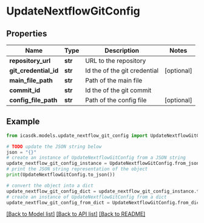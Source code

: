 # UpdateNextflowGitConfig


## Properties

Name | Type | Description | Notes
------------ | ------------- | ------------- | -------------
**repository_url** | **str** | URL to the repository | 
**git_credential_id** | **str** | Id the of the git credential | [optional] 
**main_file_path** | **str** | Path of the main file | 
**commit_id** | **str** | Id the of the git commit | 
**config_file_path** | **str** | Path of the config file | [optional] 

## Example

```python
from icasdk.models.update_nextflow_git_config import UpdateNextflowGitConfig

# TODO update the JSON string below
json = "{}"
# create an instance of UpdateNextflowGitConfig from a JSON string
update_nextflow_git_config_instance = UpdateNextflowGitConfig.from_json(json)
# print the JSON string representation of the object
print(UpdateNextflowGitConfig.to_json())

# convert the object into a dict
update_nextflow_git_config_dict = update_nextflow_git_config_instance.to_dict()
# create an instance of UpdateNextflowGitConfig from a dict
update_nextflow_git_config_from_dict = UpdateNextflowGitConfig.from_dict(update_nextflow_git_config_dict)
```
[[Back to Model list]](../README.md#documentation-for-models) [[Back to API list]](../README.md#documentation-for-api-endpoints) [[Back to README]](../README.md)


